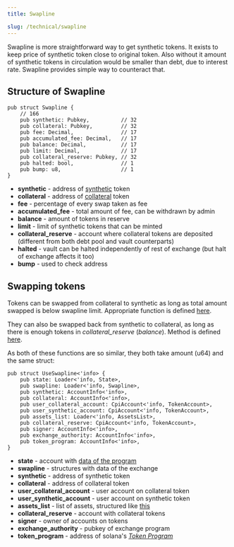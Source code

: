 ```yaml
---
title: Swapline

slug: /technical/swapline
---
```


Swapline is more straightforward way to get synthetic tokens. It exists to keep price of synthetic token close to original token. Also without it amount of synthetic tokens in circulation would be smaller than debt, due to interest rate. Swapline provides simple way to counteract that.

## Structure of Swapline

    pub struct Swapline {
        // 166
        pub synthetic: Pubkey,          // 32
        pub collateral: Pubkey,         // 32
        pub fee: Decimal,               // 17
        pub accumulated_fee: Decimal,   // 17
        pub balance: Decimal,           // 17
        pub limit: Decimal,             // 17
        pub collateral_reserve: Pubkey, // 32
        pub halted: bool,               // 1
        pub bump: u8,                   // 1
    }

- **synthetic** - address of [synthetic](/docs/technical/state#synthetic-asset) token
- **collateral** - address of [collateral](/docs/technical/state#collateral-asset) token
- **fee** - percentage of every swap taken as fee
- **accumulated_fee** - total amount of fee, can be withdrawn by admin
- **balance** - amount of tokens in reserve
- **limit** - limit of synthetic tokens that can be minted
- **collateral_reserve** - account where collateral tokens are deposited (different from both debt pool and vault counterparts)
- **halted** - vault can be halted independently of rest of exchange (but halt of exchange affects it too)
- **bump** - used to check address

## Swapping tokens

Tokens can be swapped from collateral to synthetic as long as total amount swapped is below swapline limit. Appropriate function is defined [here](https://github.com/Synthetify/synthetify-protocol/blob/8bd95bc1f4f31f8e774b2b02d1866abbe35404a5/programs/exchange/src/lib.rs#L1645-L1709).

They can also be swapped back from synthetic to collateral, as long as there is enough tokens in *collateral_reserve* (_balance_). Method is defined [here](https://github.com/Synthetify/synthetify-protocol/blob/8bd95bc1f4f31f8e774b2b02d1866abbe35404a5/programs/exchange/src/lib.rs#L1710-L1772).

As both of these functions are so similar, they both take amount (u64) and the same struct: 

    pub struct UseSwapline<'info> {
        pub state: Loader<'info, State>,
        pub swapline: Loader<'info, Swapline>,
        pub synthetic: AccountInfo<'info>,
        pub collateral: AccountInfo<'info>,
        pub user_collateral_account: CpiAccount<'info, TokenAccount>,
        pub user_synthetic_account: CpiAccount<'info, TokenAccount>,
        pub assets_list: Loader<'info, AssetsList>,
        pub collateral_reserve: CpiAccount<'info, TokenAccount>,
        pub signer: AccountInfo<'info>,
        pub exchange_authority: AccountInfo<'info>,
        pub token_program: AccountInfo<'info>,
    }

  * **state** - account with [data of the program](/docs/technical/state)
  * **swapline** - structures with data of the exchange
  * **synthetic** - address of synthetic token
  * **collateral** - address of collateral token
  * **user_collateral_account** - user account on collateral token
  * **user_synthetic_account** - user account on synthetic token
  * **assets_list** - list of assets, structured like [this](/docs/technical/state#assetslist-structure)
  * **collateral_reserve** - account with collateral tokens
  * **signer** - owner of accounts on tokens
  * **exchange_authority** - pubkey of exchange program
  * **token_program** - address of solana's [_Token Program_](https://spl.solana.com/token)
